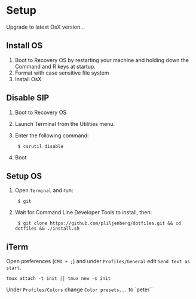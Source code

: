 # Setup
Upgrade to latest OsX version...

## Install OS
1. Boot to Recovery OS by restarting your machine and holding down the Command and R keys at startup.
2. Format with case sensitive file system
3. Install OsX

## Disable SIP
1. Boot to Recovery OS
2. Launch Terminal from the Utilities menu.
3. Enter the following command:

		$ csrutil disable
4. Boot

## Setup OS

1. Open `Terminal` and run:

		$ git
2. Wait for Command Line Developer Tools to install, then:

		$ git clone https://github.com/pliljenberg/dotfiles.git && cd dotfiles && ./install.sh


## iTerm
Open preferences (`CMD + ;`) and under `Profiles/General` edit `Send text as start`.

    tmux attach -t init || tmux new -s init

Under `Profiles/Colors` change `Color presets...` to `peter``

